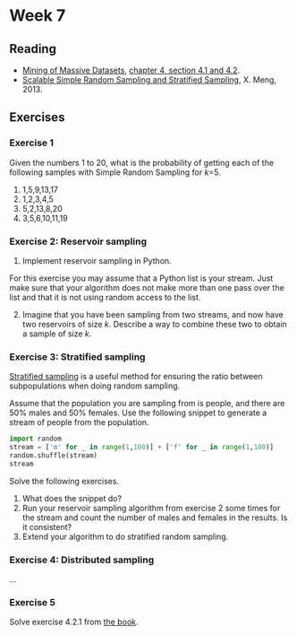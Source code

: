 # Week 7
## Reading
- [Mining of Massive Datasets](http://www.mmds.org/#book), [chapter 4, section 4.1 and 4.2](http://infolab.stanford.edu/~ullman/mmds/ch4.pdf).
- [Scalable Simple Random Sampling and Stratified Sampling](http://proceedings.mlr.press/v28/meng13a.pdf), X. Meng, 2013.

## Exercises
### Exercise 1
Given the numbers 1 to 20, what is the probability of getting each of the following samples with Simple Random Sampling for _k_=5.

1. 1,5,9,13,17
2. 1,2,3,4,5
3. 5,2,13,8,20
4. 3,5,6,10,11,19

### Exercise 2: Reservoir sampling
1. Implement reservoir sampling in Python.

For this exercise you may assume that a Python list is your stream. Just make sure that your algorithm does not make more than one pass over the list and that it is not using random access to the list.

2. Imagine that you have been sampling from two streams, and now have two reservoirs of size _k_. Describe a way to combine these two to obtain a sample of size _k_. 

### Exercise 3: Stratified sampling
[Stratified sampling](https://en.wikipedia.org/wiki/Stratified_sampling) is a useful method for ensuring the ratio between subpopulations when doing random sampling.

Assume that the population you are sampling from is people, and there are 50% males and 50% females. Use the following snippet to generate a stream of people from the population.

```python
import random
stream = ['m' for _ in range(1,100)] + ['f' for _ in range(1,100)]
random.shuffle(stream)
stream
```

Solve the following exercises.

1. What does the snippet do?
2. Run your reservoir sampling algorithm from exercise 2 some times for the stream and count the number of males and females in the results. Is it consistent?
3. Extend your algorithm to do stratified random sampling.

### Exercise 4: Distributed sampling
...

### Exercise 5
Solve exercise 4.2.1 from [the book](http://infolab.stanford.edu/~ullman/mmds/ch4.pdf).